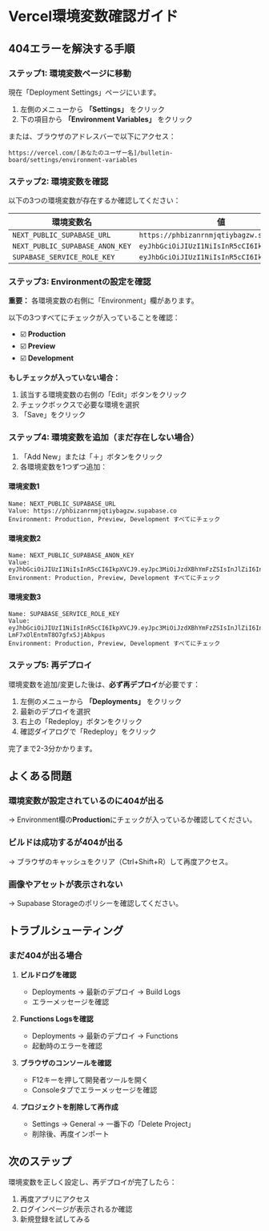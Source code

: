 # Vercel環境変数確認ガイド

## 404エラーを解決する手順

### ステップ1: 環境変数ページに移動

現在「Deployment Settings」ページにいます。

1. 左側のメニューから **「Settings」** をクリック
2. 下の項目から **「Environment Variables」** をクリック

または、ブラウザのアドレスバーで以下にアクセス：
```
https://vercel.com/[あなたのユーザー名]/bulletin-board/settings/environment-variables
```

### ステップ2: 環境変数を確認

以下の3つの環境変数が存在するか確認してください：

| 環境変数名 | 値 |
|-----------|-----|
| `NEXT_PUBLIC_SUPABASE_URL` | `https://phbizanrnmjqtiybagzw.supabase.co` |
| `NEXT_PUBLIC_SUPABASE_ANON_KEY` | `eyJhbGciOiJIUzI1NiIsInR5cCI6IkpXVCJ9...` |
| `SUPABASE_SERVICE_ROLE_KEY` | `eyJhbGciOiJIUzI1NiIsInR5cCI6IkpXVCJ9...` |

### ステップ3: Environmentの設定を確認

**重要：** 各環境変数の右側に「Environment」欄があります。

以下の3つすべてにチェックが入っていることを確認：
- ☑️ **Production**
- ☑️ **Preview**
- ☑️ **Development**

**もしチェックが入っていない場合：**
1. 該当する環境変数の右側の「Edit」ボタンをクリック
2. チェックボックスで必要な環境を選択
3. 「Save」をクリック

### ステップ4: 環境変数を追加（まだ存在しない場合）

1. 「Add New」または「＋」ボタンをクリック
2. 各環境変数を1つずつ追加：

#### 環境変数1
```
Name: NEXT_PUBLIC_SUPABASE_URL
Value: https://phbizanrnmjqtiybagzw.supabase.co
Environment: Production, Preview, Development すべてにチェック
```

#### 環境変数2
```
Name: NEXT_PUBLIC_SUPABASE_ANON_KEY
Value: eyJhbGciOiJIUzI1NiIsInR5cCI6IkpXVCJ9.eyJpc3MiOiJzdXBhYmFzZSIsInJlZiI6InBoYml6YW5ybm1qcXRpeWJhZ3p3Iiwicm9sZSI6ImFub24iLCJpYXQiOjE3NjE0MDg1MDEsImV4cCI6MjA3Njk4NDUwMX0.VPfLNw_a8SKt46Cb4Szb6MRLucVWo6UspW6V8ipCRqE
Environment: Production, Preview, Development すべてにチェック
```

#### 環境変数3
```
Name: SUPABASE_SERVICE_ROLE_KEY
Value: eyJhbGciOiJIUzI1NiIsInR5cCI6IkpXVCJ9.eyJpc3MiOiJzdXBhYmFzZSIsInJlZiI6InBoYml6YW5ybm1qcXRpeWJhZ3p3Iiwicm9sZSI6InNlcnZpY2Vfcm9sZSIsImlhdCI6MTc2MTQwODUwMSwiZXhwIjoyMDc2OTg0NTAxfQ.x2MEHyHFBDWFlZe-LmF7xOlEntmT8O7gfxSJjAbkpus
Environment: Production, Preview, Development すべてにチェック
```

### ステップ5: 再デプロイ

環境変数を追加/変更した後は、**必ず再デプロイ**が必要です：

1. 左側のメニューから **「Deployments」** をクリック
2. 最新のデプロイを選択
3. 右上の「Redeploy」ボタンをクリック
4. 確認ダイアログで「Redeploy」をクリック

完了まで2-3分かかります。

## よくある問題

### 環境変数が設定されているのに404が出る
→ Environment欄の**Production**にチェックが入っているか確認してください。

### ビルドは成功するが404が出る
→ ブラウザのキャッシュをクリア（Ctrl+Shift+R）して再度アクセス。

### 画像やアセットが表示されない
→ Supabase Storageのポリシーを確認してください。

## トラブルシューティング

### まだ404が出る場合

1. **ビルドログを確認**
   - Deployments → 最新のデプロイ → Build Logs
   - エラーメッセージを確認

2. **Functions Logsを確認**
   - Deployments → 最新のデプロイ → Functions
   - 起動時のエラーを確認

3. **ブラウザのコンソールを確認**
   - F12キーを押して開発者ツールを開く
   - Consoleタブでエラーメッセージを確認

4. **プロジェクトを削除して再作成**
   - Settings → General → 一番下の「Delete Project」
   - 削除後、再度インポート

## 次のステップ

環境変数を正しく設定し、再デプロイが完了したら：
1. 再度アプリにアクセス
2. ログインページが表示されるか確認
3. 新規登録を試してみる

